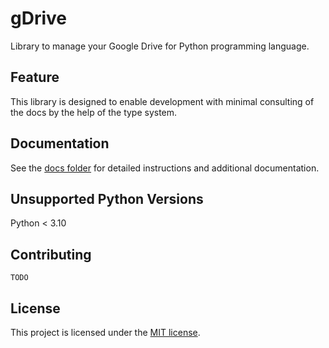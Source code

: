 # gDrive

Library to manage your Google Drive for Python programming language.

## Feature

This library is designed to enable development with minimal consulting of the docs by the help of the type system.

## Documentation

See the [docs folder](docs/README.md) for detailed instructions and additional documentation.

## Unsupported Python Versions

Python < 3.10

## Contributing

`TODO`

## License

This project is licensed under the [MIT license](LICENSE).
